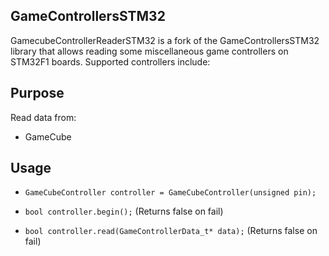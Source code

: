 ## GameControllersSTM32  
GamecubeControllerReaderSTM32 is a fork of the GameControllersSTM32 library that allows reading some miscellaneous game controllers on STM32F1 boards.
Supported controllers include:
 
## Purpose  
Read data from:

 * GameCube


## Usage  
* `GameCubeController controller = GameCubeController(unsigned pin);`

* `bool controller.begin();` (Returns false on fail)

* `bool controller.read(GameControllerData_t* data);`  (Returns false on fail)